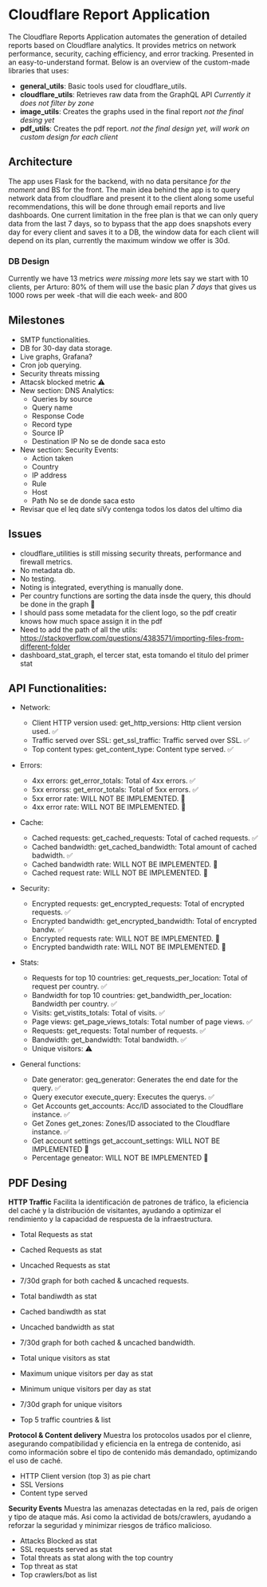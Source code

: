 # Cloudflare Report Application

The Cloudflare Reports Application automates the generation of detailed reports
based on Cloudflare analytics.
It provides metrics on network performance, security, caching efficiency, and error tracking.
Presented in an easy-to-understand format.
Below is an overview of the custom-made libraries that uses:

- **general_utils**: Basic tools used for cloudflare_utils.
- **cloudflare_utils**: Retrieves raw data from the GraphQL API
  *Currently it does not filter by zone*
- **image_utils**: Creates the graphs used in the final report
  *not the final desing yet*
- **pdf_utils**: Creates the pdf report.
  *not the final design yet, will work on custom design for each client*

## Architecture

The app uses Flask for the backend, with no data persitance *for the moment* and BS for the front.
The main idea behind the app is to query network data from cloudflare and present it to the client
along some useful recommendations, this will be done through email reports and live dashboards.
One current limitation in the free plan is that we can only query data from the last 7 days, so to
bypass that the app does snapshots every day for every client and saves it to a DB, the window data
for each client will depend on its plan, currently the maximum window we offer is 30d.

### DB Design
Currently we have 13 metrics *were missing more* lets say we start with 10 clients,
per Arturo: 80% of them will use the basic plan *7 days* that gives us 1000 rows per week
-that will die each week- and 800

## Milestones

- SMTP functionalities.
- DB for 30-day data storage.
- Live graphs, Grafana?
- Cron job querying.
- Security threats missing
- Attacsk blocked metric ⚠️
- New section: DNS Analytics:
  - Queries by source
  - Query name
  - Response Code
  - Record type
  - Source IP
  - Destination IP
  No se de donde saca esto
- New section: Security Events:
  - Action taken
  - Country
  - IP address
  - Rule
  - Host
  - Path
  No se de donde saca esto
- Revisar que el leq date siVy contenga todos los datos del ultimo dia

## Issues
- cloudflare_utilities is still missing security threats, performance and firewall metrics.
- No metadata db.
- No testing.
- Noting is integrated, everything is manually done.
- Per country functions are sorting the data insde the query, this dhould be done in the graph 🛑
- I should pass some metadata for the client logo, so the pdf creatir knows how much space assign it in the pdf
- Need to add the path of all the utils:
https://stackoverflow.com/questions/4383571/importing-files-from-different-folder
- dashboard_stat_graph, el tercer stat, esta tomando el titulo del primer stat

## API Functionalities:

- Network:

  - Client HTTP version used: get_http_versions: Http client version used. ✅
  - Traffic served over SSL: get_ssl_traffic: Traffic served over SSL. ✅
  - Top content types: get_content_type: Content type served. ✅

- Errors:

  - 4xx errors: get_error_totals: Total of 4xx errors. ✅
  - 5xx errorss: get_error_totals: Total of 5xx errors. ✅
  - 5xx error rate: WILL NOT BE IMPLEMENTED. 🛑
  - 4xx error rate: WILL NOT BE IMPLEMENTED. 🛑


- Cache:

  - Cached requests: get_cached_requests: Total of cached requests. ✅
  - Cached bandwidth: get_cached_bandwidth: Total amount of cached badwidth. ✅
  - Cached bandwidth rate: WILL NOT BE IMPLEMENTED. 🛑
  - Cached request rate: WILL NOT BE IMPLEMENTED. 🛑

- Security:

  - Encrypted requests: get_encrypted_requests: Total of encrypted requests. ✅
  - Encrypted bandwidth: get_encrypted_bandwidth: Total of encrypted bandw. ✅
  - Encrypted requests rate: WILL NOT BE IMPLEMENTED. 🛑
  - Encrypted bandwidth rate: WILL NOT BE IMPLEMENTED. 🛑

- Stats:

  - Requests for top 10 countries: get_requests_per_location: Total of request per country. ✅
  - Bandwidth for top 10 countries: get_bandwidth_per_location: Bandwidth per country. ✅
  - Visits: get_vistits_totals: Total of visits. ✅
  - Page views: get_page_views_totals: Total number of page views. ✅
  - Requests: get_requests: Total number of requests. ✅
  - Bandwidth: get_bandwidth: Total bandwidth. ✅
  - Unique visitors: ⚠️

- General functions:

  - Date generator: geq_generator: Generates the end date for the query. ✅
  - Query executor execute_query: Executes the querys. ✅
  - Get Accounts get_accounts: Acc/ID associated to the Cloudflare instance. ✅
  - Get Zones get_zones: Zones/ID associated to the Cloudflare instance. ✅
  - Get account settings get_account_settings: WILL NOT BE IMPLEMENTED   🛑
  - Percentage geneator: WILL NOT BE IMPLEMENTED 🛑

## PDF Desing

**HTTP Traffic**
Facilita la identificación de patrones de tráfico, la eficiencia del caché y la distribución de visitantes, ayudando a optimizar el rendimiento y la capacidad de respuesta de la infraestructura.

  - Total Requests as stat
  - Cached Requests as stat
  - Uncached Requests as stat
  - 7/30d graph for both cached & uncached requests.


  - Total bandiwdth as stat
  - Cached bandiwdth as stat
  - Uncached bandwidth as stat
  - 7/30d graph for both cached & uncached bandwidth.


  - Total unique visitors as stat
  - Maximum unique visitors per day as stat
  - Minimum unique visitors per day as stat
  - 7/30d graph for unique visitors


  - Top 5 traffic countries & list

**Protocol & Content delivery**
Muestra los protocolos usados por el clienre, asegurando compatibilidad y eficiencia en la entrega de contenido, asi como información sobre el tipo de contenido más demandado, optimizando el uso de caché.
  - HTTP Client version (top 3) as pie chart
  - SSL Versions
  - Content type served

**Security Events**
Muestra las amenazas detectadas en la red, país de origen y tipo de ataque más. Asi como la actividad de bots/crawlers, ayudando a reforzar la seguridad y minimizar riesgos de tráfico malicioso.
  - Attacks Blocked as stat
  - SSL requests served as stat
  - Total threats as stat along with the top country
  - Top threat as stat
  - Top crawlers/bot as list

